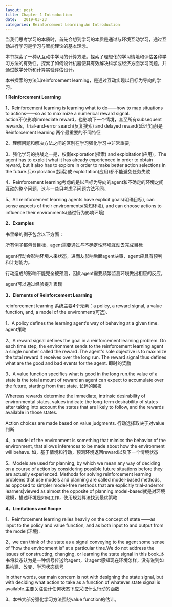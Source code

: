 ```yaml
---
layout: post
title: Chapter 1 Introduction 
date:   2019-03-23
categories: Reinforcement Learning:An Introduction
---
```


当我们思考学习的本质时，首先会想到学习的本质是通过与环境互动学习，通过互动进行学习是学习与智能理论的基本理念。  

本书探索了一种从互动中学习的计算方法。探索了理想化的学习情境和评估各种学习方法的有效性。探索了如何设计机器使其有效解决科学或经济方面学习问题，并通过数学分析和计算实验评估设计。     

本书探索的方法叫reinforcement learning，是通过互动实现以目标为导向的学习。    

**1 Reinforcement Learning**   

1、Reinforcement learning is learning what to do——how to map situations to actions——so as to maximize a numerical reward signal.  
action不仅影响immediate reward，也影响下一个情境，甚至所有subsequent rewards，trial-and-error search(反复搜索) and delayed reward(延迟奖励)是Reinforcement learning 两个最重要的不同特征   

2、理解问题和解决方法之间的区别在学习强化学习中非常重要;   

3、强化学习的挑战之一是，权衡exploration(探索) and exploitation(应用)，The agent has to exploit what it has already experienced in order to obtain reward, but it also has to explore in order to make better action selections in the future.只exploration(探索)或 exploitation(应用)都不能避免任务失败    

4、Reinforcement learning考虑的是以目标为导向的agent和不确定的环境之间互动的整个问题，这与一些只考虑子问题方法不同。  

5、All reinforcement learning agents have explicit goals(明确目标), can sense aspects of their environments(感知环境), and can choose actions to influence their environments(通过行为影响环境)    

**2、Examples**  

书里举的例子包含以下方面：  

所有例子都包含目标，agent需要通过与不确定性环境互动去完成目标   

agent行动会影响环境未来状态，进而友影响后面agent决策，agent应具有预判和计划能力。  

行动造成的影响不能完全被预测，因此agent需要频繁监测环境做出相应的反应。   

agent可以通过经验提升表现   


**3、Elements of Reinforcement Learning**  

reinforcement learning 系统主要4个元素：a policy, a reward signal, a value function, and, a model of the environment(可选).  

1、A policy defines the learning agent's way of behaving at a given time. agent策略  

2、A reward signal defines the goal in a reinforcement learning problem. On each time step, the environment
sends to the reinforcement learning agent a single number called the reward .The agent's sole
objective is to maximize the total reward it receives over the long run. The reward signal thus defines
what are the good and bad events for the agent. 即时的奖励  

3、A value function specifies what is good in the long run.the value of a state is the total amount of reward an agent can expect to accumulate over the future, starting from that state.  长远的回报  

Whereas rewards determine the immediate, intrinsic desirability of environmental states, values indicate the long-term desirability
of states after taking into account the states that are likely to follow, and the rewards available in those
states.  

Action choices are made based on value judgments. 行动选择取决于对value判断

4、a model of the environment is something that mimics the behavior of the environment, that allows inferences
to be made about how the environment will behave.  如，基于情境和行动，预测环境返回reward以及下一个情境状态

5、Models are used for planning, by which we mean any way of deciding on a course of action by considering possible future situations before they are actually experienced. Methods for solving reinforcement learning problems that use models and planning are called model-based methods, as opposed to simpler model-free methods that are explicitly trial-anderror learners|viewed as almost the opposite of planning.model-based就是对环境建模，描述环境是如何工作，使用规划算法找到最优策略 


**4、Limitations and Scope** 

1、Reinforcement learning relies heavily on the concept of state ——as input to the policy and value function,
and as both input to and output from the model(环境).

2、we can think of the state as a signal conveying to the agent some sense of "how the environment is" at a particular time.We do not address the issues of constructing, changing, or learning the state signal in this book.本书将状态认为是一种信号传送给agent，让agent感知现在环境怎样，没有说到如果构建、改变、学习状态信号

In other words, our main concern is not with designing the state signal, but with deciding what action to
take as a function of whatever state signal is available.主要关注设计任何状态下应采取什么行动的函数

3、本书大部分强化学习方法围绕value function的估计。
